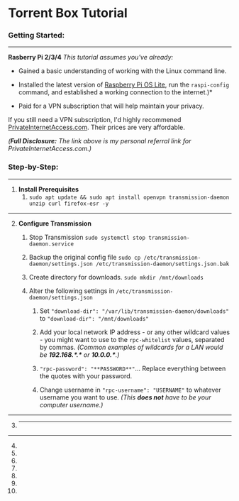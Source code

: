 # Torrent Box Tutorial

### Getting Started:

---

**Rasberry Pi 2/3/4**
*This tutorial assumes you've already:*

* Gained a basic understanding of working with the Linux command line.

* Installed the latest version of [Raspberry Pi OS Lite](https://downloads.raspberrypi.org/raspios_lite_armhf/images/raspios_lite_armhf-2021-01-12/2021-01-11-raspios-buster-armhf-lite.zip), run the `raspi-config` command, and established a working connection to the internet.)*

* Paid for a VPN subscription that will help maintain your privacy.

If you still need a VPN subscription, I'd highly recommened [PrivateInternetAccess.com](http://www.privateinternetaccess.com/pages/buy-a-vpn/1218buyavpn?invite=U2FsdGVkX1-MyKjtJ2elxr-u_Z7E7ZVXuIBDNEY55Ww%2CcTAHlCvPgR3Ct2n3lq3W1M0FF5E). Their prices are very affordable.

*(**Full Disclosure:** The link above is my personal referral link for PrivateInternetAccess.com.)*

### Step-by-Step:
---
1. **Install Prerequisites**
	1. `sudo apt update && sudo apt install openvpn transmission-daemon unzip curl firefox-esr -y`

---
	
2. **Configure Transmission**

	1. Stop Transmission
		`sudo systemctl stop transmission-daemon.service`

	2. Backup the original config file
		`sudo cp /etc/transmission-daemon/settings.json /etc/transmission-daemon/settings.json.bak`

	3. Create directory for downloads.
		`sudo mkdir /mnt/downloads`
	
	4. Alter the following settings in `/etc/transmission-daemon/settings.json`

		1. Set `"download-dir": "/var/lib/transmission-daemon/downloads"` to `"download-dir": "/mnt/downloads"`

		2. Add your local network IP address - or any other wildcard values - you might want to use to the `rpc-whitelist` values, separated by commas. *(Common examples of wildcards for a LAN would be **192.168.\*.\*** or **10.0.0.\***.)*

		3. `"rpc-password": "**PASSWORD**"`... Replace everything between the quotes with your password.

		4. Change username in `"rpc-username": "USERNAME"` to whatever username you want to use. *(This **does not** have to be your computer username.)*

---

3. ****

---

4. 

5. 

6. 

7. 

8. 

9. 

10.
